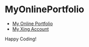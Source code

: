 # MyOnlinePortfolio

- [My Online Portfolio](https://csnguyen.de)
- [My Xing Account](https://www.xing.com/profile/CongSon_Nguyen/cv)

Happy Coding!
